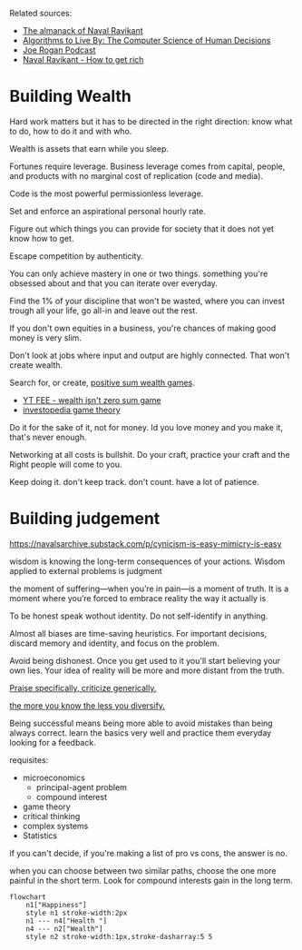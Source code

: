 Related sources:  
- [The almanack of Naval Ravikant](https://www.navalmanack.com/)  
- [Algorithms to Live By: The Computer Science of Human Decisions](https://www.amazon.it/Algorithms-live-Brian-Christian/dp/0007547994/ref=tmm_pap_swatch_0)  
- [Joe Rogan Podcast](https://youtu.be/3qHkcs3kG44?si=3b75F9aawTFUsl7G)  
- [Naval Ravikant - How to get rich](https://youtu.be/1-TZqOsVCNM?si=-tMaAm0btKGnon1p)  

# Building Wealth
Hard work matters but it has to be directed in the right direction: know what to do, how to do it and with who.

Wealth is assets that earn while you sleep.

Fortunes require leverage. Business leverage comes from capital, people, and products with no marginal cost of replication (code and media).

Code is the most powerful permissionless leverage.

Set and enforce an aspirational personal hourly rate.

Figure out which things you can provide for society that it does not yet know how to get.

Escape competition by authenticity.

You can only achieve mastery in one or two things. something you're obsessed about and that you can iterate over everyday.

Find the 1% of your discipline that won't be wasted, where you can invest trough all your life, go all-in and leave out the rest.

If you don't own equities in a business, you're chances of making good money is very slim.

Don't look at jobs where input and output are highly connected. That won't create wealth.

Search for, or create, [positive sum wealth games](https://youtu.be/7lSZQix6l3s?si=aAq4sePbesVpjgmp).  
- [YT FEE - wealth isn't zero sum game](https://youtu.be/rixbHbaWBuk?si=IoM8uzldhO7O4eFt)  
- [investopedia game theory](https://www.investopedia.com/terms/g/gametheory.asp)  


Do it for the sake of it, not for money. Id you love money and you make it, that's never enough.

Networking at all costs is bullshit. Do your craft, practice your craft and the Right people will come to you.

Keep doing it. don't keep track. don't count. have a lot of patience.


# Building judgement

https://navalsarchive.substack.com/p/cynicism-is-easy-mimicry-is-easy

wisdom is knowing the long-term consequences of your actions. Wisdom applied to external problems is judgment

the moment of suffering—when you’re in pain—is a moment of truth. It is a moment where you’re forced to embrace reality the way it actually is

To be honest speak wothout identity. Do not self-identify in anything. 

Almost all biases are time-saving heuristics. For important decisions, discard memory and identity, and focus on the problem.

Avoid being dishonest. Once you get used to it you'll start believing your own lies. Your idea of reality will be more and more distant from the truth.

[Praise specifically, criticize generically.]( https://home.workstory.team/post/praise-specifically-criticize-generally#:~:text=Praise%20by%20name%2C%20criticize%20by,the%20art%20of%20giving%20feedback.)

[the more you know the less you diversify. ](https://x.com/NavalismHQ/status/1793875574492139850)

Being successful means being more able to avoid mistakes than being always correct. 
learn the basics very well and practice them everyday looking for a feedback. 

requisites:  
- microeconomics
   - principal-agent problem 
   - compound interest 
- game theory 
- critical thinking 
- complex systems 
- Statistics 

if you can't decide, if you're making a list of pro vs cons, the answer is no.

when you can choose between two similar paths, choose the one more painful in the short term. Look for compound interests gain in the long term.

```mermaid
flowchart
	n1["Happiness"]
	style n1 stroke-width:2px
	n1 --- n4["Health "]
	n4 --- n2["Wealth"]
	style n2 stroke-width:1px,stroke-dasharray:5 5

```
